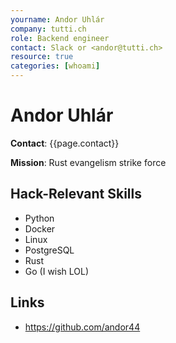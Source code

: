 ```yaml
---
yourname: Andor Uhlár
company: tutti.ch
role: Backend engineer
contact: Slack or <andor@tutti.ch>
resource: true
categories: [whoami]
---
```


# Andor Uhlár

**Contact**: {{page.contact}}

**Mission**: Rust evangelism strike force

## Hack-Relevant Skills

- Python
- Docker
- Linux
- PostgreSQL
- Rust
- Go (I wish LOL)

## Links

- <https://github.com/andor44>
